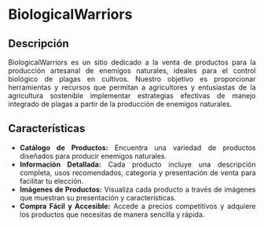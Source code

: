 # BiologicalWarriors

<div style="text-align: justify;">

## Descripción

BiologicalWarriors es un sitio dedicado a la venta de productos para la producción artesanal de enemigos naturales, ideales para el control biológico de plagas en cultivos. 
Nuestro objetivo es proporcionar herramientas y recursos que permitan a agricultores y entusiastas de la agricultura sostenible implementar estrategias efectivas de manejo integrado de plagas a partir de la producción de enemigos naturales.

## Características

- **Catálogo de Productos:** Encuentra una variedad de productos diseñados para producir enemigos naturales.
- **Información Detallada:** Cada producto incluye una descripción completa, usos recomendados, categoría y presentación de venta para facilitar tu elección.
- **Imágenes de Productos:** Visualiza cada producto a través de imágenes que muestran su presentación y características.
- **Compra Fácil y Accesible:** Accede a precios competitivos y adquiere los productos que necesitas de manera sencilla y rápida.
</div>